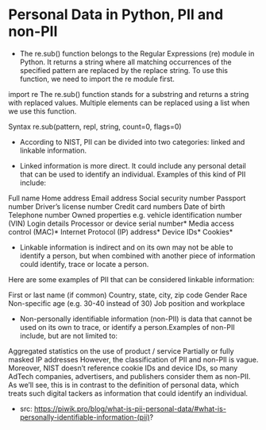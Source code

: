 # Personal Data in Python, PII and non-PII

- The re.sub() function belongs to the Regular Expressions (re) module in Python. It returns a string where all matching occurrences of the specified pattern are replaced by the replace string. To use this function, we need to import the re module first.

import re
The re.sub() function stands for a substring and returns a string with replaced values. Multiple elements can be replaced using a list when we use this function.

Syntax
re.sub(pattern, repl, string, count=0, flags=0)

- According to NIST, PII can be divided into two categories: linked and linkable information.

- Linked information is more direct. It could include any personal detail that can be used to identify an individual. Examples of this kind of PII include:

Full name
Home address
Email address
Social security number
Passport number
Driver’s license number
Credit card numbers
Date of birth
Telephone number
Owned properties e.g. vehicle identification number (VIN)
Login details
Processor or device serial number*
Media access control (MAC)*
Internet Protocol (IP) address*
Device IDs*
Cookies*

- Linkable information is indirect and on its own may not be able to identify a person, but when combined with another piece of information could identify, trace or locate a person.

Here are some examples of PII that can be considered linkable information:

First or last name (if common)
Country, state, city, zip code
Gender
Race
Non-specific age (e.g. 30-40 instead of 30)
Job position and workplace

- Non-personally identifiable information (non-PII) is data that cannot be used on its own to trace, or identify a person.Examples of non-PII include, but are not limited to:

Aggregated statistics on the use of product / service
Partially or fully masked IP addresses
However, the classification of PII and non-PII is vague. Moreover, NIST doesn’t reference cookie IDs and device IDs, so many AdTech companies, advertisers, and publishers consider them as non-PII. As we’ll see, this is in contrast to the definition of personal data, which treats such digital tackers as information that could identify an individual.

- src: https://piwik.pro/blog/what-is-pii-personal-data/#what-is-personally-identifiable-information-(pii)?
